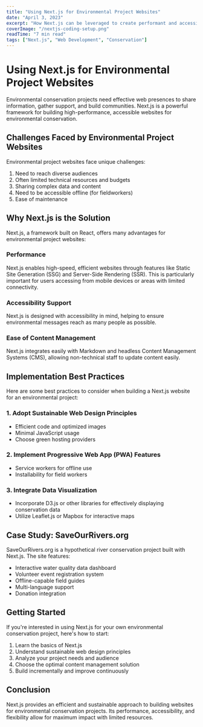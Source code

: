 ```yaml
---
title: "Using Next.js for Environmental Project Websites"
date: "April 3, 2023"
excerpt: "How Next.js can be leveraged to create performant and accessible websites for environmental conservation projects"
coverImage: "/nextjs-coding-setup.png"
readTime: "7 min read"
tags: ["Next.js", "Web Development", "Conservation"]
---
```


# Using Next.js for Environmental Project Websites

Environmental conservation projects need effective web presences to share information, gather support, and build communities. Next.js is a powerful framework for building high-performance, accessible websites for environmental conservation.

## Challenges Faced by Environmental Project Websites

Environmental project websites face unique challenges:

1. Need to reach diverse audiences
2. Often limited technical resources and budgets
3. Sharing complex data and content
4. Need to be accessible offline (for fieldworkers)
5. Ease of maintenance

## Why Next.js is the Solution

Next.js, a framework built on React, offers many advantages for environmental project websites:

### Performance

Next.js enables high-speed, efficient websites through features like Static Site Generation (SSG) and Server-Side Rendering (SSR). This is particularly important for users accessing from mobile devices or areas with limited connectivity.

### Accessibility Support

Next.js is designed with accessibility in mind, helping to ensure environmental messages reach as many people as possible.

### Ease of Content Management

Next.js integrates easily with Markdown and headless Content Management Systems (CMS), allowing non-technical staff to update content easily.

## Implementation Best Practices

Here are some best practices to consider when building a Next.js website for an environmental project:

### 1. Adopt Sustainable Web Design Principles

- Efficient code and optimized images
- Minimal JavaScript usage
- Choose green hosting providers

### 2. Implement Progressive Web App (PWA) Features

- Service workers for offline use
- Installability for field workers

### 3. Integrate Data Visualization

- Incorporate D3.js or other libraries for effectively displaying conservation data
- Utilize Leaflet.js or Mapbox for interactive maps

## Case Study: SaveOurRivers.org

SaveOurRivers.org is a hypothetical river conservation project built with Next.js. The site features:

- Interactive water quality data dashboard
- Volunteer event registration system
- Offline-capable field guides
- Multi-language support
- Donation integration

## Getting Started

If you're interested in using Next.js for your own environmental conservation project, here's how to start:

1. Learn the basics of Next.js
2. Understand sustainable web design principles
3. Analyze your project needs and audience
4. Choose the optimal content management solution
5. Build incrementally and improve continuously

## Conclusion

Next.js provides an efficient and sustainable approach to building websites for environmental conservation projects. Its performance, accessibility, and flexibility allow for maximum impact with limited resources.
